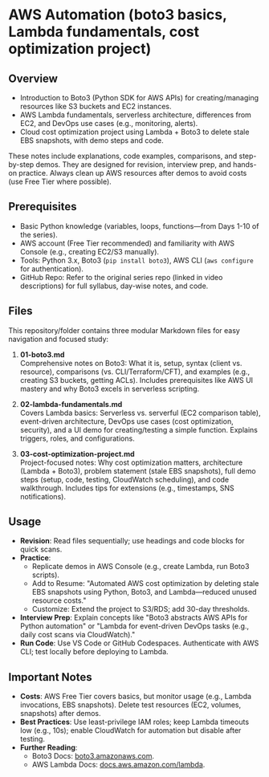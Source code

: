 # AWS Automation (boto3 basics, Lambda fundamentals, cost optimization project)

## Overview

- Introduction to Boto3 (Python SDK for AWS APIs) for creating/managing resources like S3 buckets and EC2 instances.
- AWS Lambda fundamentals, serverless architecture, differences from EC2, and DevOps use cases (e.g., monitoring, alerts).
- Cloud cost optimization project using Lambda + Boto3 to delete stale EBS snapshots, with demo steps and code.

These notes include explanations, code examples, comparisons, and step-by-step demos. They are designed for revision, interview prep, and hands-on practice. Always clean up AWS resources after demos to avoid costs (use Free Tier where possible).

## Prerequisites

- Basic Python knowledge (variables, loops, functions—from Days 1-10 of the series).
- AWS account (Free Tier recommended) and familiarity with AWS Console (e.g., creating EC2/S3 manually).
- Tools: Python 3.x, Boto3 (`pip install boto3`), AWS CLI (`aws configure` for authentication).
- GitHub Repo: Refer to the original series repo (linked in video descriptions) for full syllabus, day-wise notes, and code.

## Files

This repository/folder contains three modular Markdown files for easy navigation and focused study:

1. **01-boto3.md**  
   Comprehensive notes on Boto3: What it is, setup, syntax (client vs. resource), comparisons (vs. CLI/Terraform/CFT), and examples (e.g., creating S3 buckets, getting ACLs). Includes prerequisites like AWS UI mastery and why Boto3 excels in serverless scripting.

2. **02-lambda-fundamentals.md**  
   Covers Lambda basics: Serverless vs. serverful (EC2 comparison table), event-driven architecture, DevOps use cases (cost optimization, security), and a UI demo for creating/testing a simple function. Explains triggers, roles, and configurations.

3. **03-cost-optimization-project.md**  
   Project-focused notes: Why cost optimization matters, architecture (Lambda + Boto3), problem statement (stale EBS snapshots), full demo steps (setup, code, testing, CloudWatch scheduling), and code walkthrough. Includes tips for extensions (e.g., timestamps, SNS notifications).

## Usage

- **Revision**: Read files sequentially; use headings and code blocks for quick scans.
- **Practice**:
  - Replicate demos in AWS Console (e.g., create Lambda, run Boto3 scripts).
  - Add to Resume: "Automated AWS cost optimization by deleting stale EBS snapshots using Python, Boto3, and Lambda—reduced unused resource costs."
  - Customize: Extend the project to S3/RDS; add 30-day thresholds.
- **Interview Prep**: Explain concepts like "Boto3 abstracts AWS APIs for Python automation" or "Lambda for event-driven DevOps tasks (e.g., daily cost scans via CloudWatch)."
- **Run Code**: Use VS Code or GitHub Codespaces. Authenticate with AWS CLI; test locally before deploying to Lambda.

## Important Notes

- **Costs**: AWS Free Tier covers basics, but monitor usage (e.g., Lambda invocations, EBS snapshots). Delete test resources (EC2, volumes, snapshots) after demos.
- **Best Practices**: Use least-privilege IAM roles; keep Lambda timeouts low (e.g., 10s); enable CloudWatch for automation but disable after testing.
- **Further Reading**:
  - Boto3 Docs: [boto3.amazonaws.com](https://boto3.amazonaws.com/v1/documentation/api/latest/index.html).
  - AWS Lambda Docs: [docs.aws.amazon.com/lambda](https://docs.aws.amazon.com/lambda/latest/dg/welcome.html).